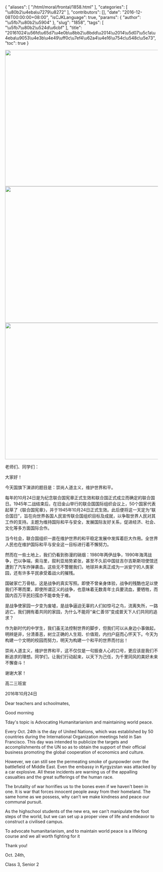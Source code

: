 {
    "aliases": [
        "/html/moral/frontal/1858.html"
    ],
    "categories": [
        "\u80b2\u4eba\u7279\u8272"
    ],
    "contributors": [],
    "date": "2016-12-08T00:00:00+08:00",
    "isCJKLanguage": true,
    "params": {
        "author": "\u5fb7\u80b2\u5904"
    },
    "slug": "1858",
    "tags": [
        "\u5fb7\u80b2\u524d\u6cbf"
    ],
    "title": "20161024\u56fd\u65d7\u4e0b\u8bb2\u8bdd\u2014\u2014\u5d07\u5c1a\u4eba\u9053\u4e3b\u4e49\uff0c\u7ef4\u62a4\u4e16\u754c\u548c\u5e73",
    "toc": true
}


<img
    src="https://cdn.tfls.online/mirror/full/8f9f99219e2e0155a3c3cf774272116e547e2011.jpg"
    style="display:block;margin-left:auto;margin-right:auto;"
    decoding="async"
    fetchpriority="auto"
    loading="lazy"
    height="450"
    width="600"
/>
<img
    src="https://cdn.tfls.online/mirror/full/9d0a5a4ebc2ef5e98fbd9503b1bc440558b5897f.jpg"
    style="display:block;margin-left:auto;margin-right:auto;"
    decoding="async"
    fetchpriority="auto"
    loading="lazy"
    height="450"
    width="600"
/>
<img
    src="https://cdn.tfls.online/mirror/full/f6bbacf0ea2ee1b91bcff9bb7fb5ecb3eddac1fb.jpg"
    style="display:block;margin-left:auto;margin-right:auto;"
    decoding="async"
    fetchpriority="auto"
    loading="lazy"
    height="450"
    width="600"
/>




老师们、同学们：




大家好！




今天国旗下演讲的题目是：崇尚人道主义，维护世界和平。




每年的10月24日是为纪念联合国宪章正式生效和联合国正式成立而确定的联合国日。1945年二战结束后，在旧金山举行的联合国国际组织会议上，50个国家代表起草了《联合国宪章》，并于1945年10月24日正式生效。此后便将这一天定为“联合国日”，旨在向世界各国人民宣传联合国组织目标及成就，以争取世界人民对其工作的支持。主题为维持国际和平与安全，发展国际友好关系，促进经济、社会、文化等多方面国际合作。




当今社会，联合国组织一直在维护世界的和平稳定发展中发挥着巨大作用。全世界人民也在维护国际和平与安全这一目标进行着不懈努力。




然而在一些土地上，我们仍看到弥漫的硝烟：1980年两伊战争，1990年海湾战争，巴以争端，索马里，叙利亚局势紧张，甚至不久前中国驻吉尔吉斯斯坦使馆还遭到了汽车炸弹袭击。这些无不警醒我们，地球并未真正成为一派安宁的人类家园，还有许多平民承受着战火的摧残。




国破家亡万骨枯，这是战争的真实写照。即使不曾亲身体验，战争的残酷也足以使我们不寒而栗，即使所谓正义的战争，也意味着无数青年士兵要流血，要牺牲，而国内百万平民妇孺亦不能幸免于难。




是战争使家园一夕变为废墟，是战争逼迫无辜的人们如惊弓之鸟，流离失所，一路逃亡。我们拥有着共同的家园，为什么不能将“亲仁善邻”变成普天下人们共同的追求？




作为新时代的中学生，我们虽无法控制世界的脚步，但我们可以从身边小事做起，明辨是非，分清善恶，树立正确的人生观、价值观，内扫户庭而心怀天下。今天为构建一个文明的校园而努力，明天为构建一个和平的世界而付出！




崇尚人道主义，维护世界和平，这不仅仅是一句振奋人心的口号，更应该是我们不断追求的理想。同学们，让我们行动起来，以天下为己任，为千里同风的美好未来不懈奋斗！




谢谢大家！




高二三班宣




2016年10月24日




Dear teachers and schoolmates,




Good morning




Tday's topic is Advocating Humanitarianism
and maintaining world peace. 




Every Oct. 24th is the day
of United Nations, which was established by 50 countries during the International
Organization meetings held in San Francisco. This day was intended to publicize
the targets and accomplishments of the UN so as to obtain the support of their official
business promoting the global cooperation of economics and culture. 




However, we can still see
the permeating smoke of gunpowder over the battlefield of Middle East. Even the
embassy in Kyrgyzstan was attacked by a car explosive. All these incidents are
warning us of the appalling casualties and the great sufferings of the human
race. 




The brutality of war
horrifies us to the bones even if we haven't been in one. It is war that forces
innocent people away from their homeland. The same home as we possess, why
can't we make kindness and peace our communal pursuit. 




As the highschool students
of the new era, we can't manipulate the foot steps of the world, but we can set
up a proper view of life and endeavor to construct a civilised campus.




To advocate humanitarianism,
and to maintain world peace is a lifelong course and we all worth fighting for
it 




Thank you!




Oct. 24th, 




Class 3, Senior 2




  



